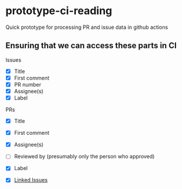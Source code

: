 # prototype-ci-reading
Quick prototype for processing PR and issue data in github actions 

## Ensuring that we can access these parts in CI

Issues

- [x] Title
- [x] First comment
- [x] PR number
- [x] Assignee(s)
- [x] Label

PRs

- [x] Title
- [x] First comment
- [x] Assignee(s)
- [ ] Reviewed by (presumably only the person who approved)
- [x] Label
- [x] [Linked Issues](https://github.com/cli/cli/discussions/7097#discussioncomment-5229031) 

